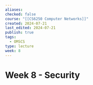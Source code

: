 ```yaml
---
aliases: 
checked: false
course: "[[CS6250 Computer Networks]]"
created: 2024-07-21
last_edited: 2024-07-21
publish: true
tags:
  - OMSCS
type: lecture
week: 8
---
```

# Week 8 - Security

